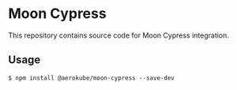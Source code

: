 # Moon Cypress

This repository contains source code for Moon Cypress integration.

## Usage

```
$ npm install @aerokube/moon-cypress --save-dev
```
